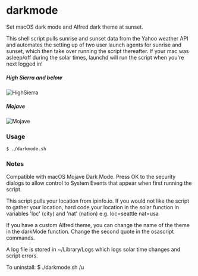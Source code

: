 # darkmode

Set macOS dark mode and Alfred dark theme at sunset.

This shell script pulls sunrise and sunset data from the Yahoo weather API and automates the setting up of two user launch agents for sunrise and sunset, which then take over running the script thereafter. If your mac was asleep/off during the solar times, launchd will run the script when you're next logged in!

##### High Sierra and below
![HighSierra](resources/highsierra.gif "High Sierra dark menu bar and dock")

##### Mojave
![Mojave](resources/mojave.gif "Mojave Dark Mode")

### Usage
```
$ ./darkmode.sh
```
 
### Notes

Compatible with macOS Mojave Dark Mode. Press OK to the security dialogs to allow control to System Events that appear when first running the script.

This script pulls your location from ipinfo.io. If you would not like the script to gather your location, hard code your location in the solar function in variables 'loc' (city) and 'nat' (nation) e.g. loc=seattle nat=usa

If you have a custom Alfred theme, you can change the name of the theme in the darkMode function. Change the second quote in the osascript commands.

A log file is stored in ~/Library/Logs which logs solar time changes and script errors.

To uninstall: $ ./darkmode.sh /u